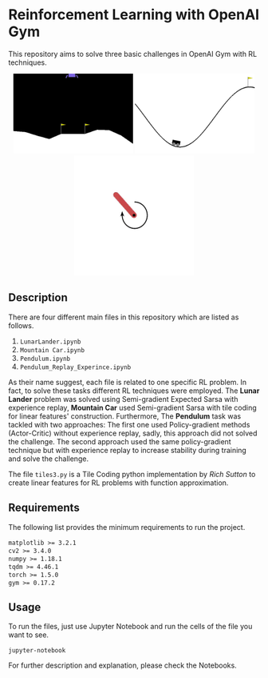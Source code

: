 # Reinforcement Learning with OpenAI Gym

This repository aims to solve three basic challenges in OpenAI Gym with RL techniques.

<div  align="center">
<img src="./assets/lunar_lander.gif" width="240" /> <img src="./assets/mountain_car.gif" width="240" />  <img src="./assets/pendulum.gif" width="240" /> 
</div>

## Description

There are four different main files in this repository which are listed as follows.

 1. `LunarLander.ipynb`
 2. `Mountain Car.ipynb`
 3. `Pendulum.ipynb`
 4. `Pendulum_Replay_Experince.ipynb`

As their name suggest, each file is related to one specific RL problem. In fact, to solve these tasks different RL techniques were employed. The **Lunar Lander** problem was solved using Semi-gradient Expected Sarsa with experience replay, **Mountain Car** used Semi-gradient Sarsa with tile coding for linear features' construction. Furthermore, The **Pendulum** task was tackled with two approaches: The first one used Policy-gradient methods (Actor-Critic) without experience replay, sadly, this approach did not solved the challenge. The second approach used the same policy-gradient technique but with experience replay to increase stability during training and solve the challenge.

The file `tiles3.py` is a Tile Coding python implementation by *Rich Sutton* to create linear features for RL problems with function approximation.

## Requirements

The following list provides the minimum requirements to run the project.

    matplotlib >= 3.2.1
    cv2 >= 3.4.0
    numpy >= 1.18.1
    tqdm >= 4.46.1
    torch >= 1.5.0
    gym >= 0.17.2

## Usage

To run the files, just use Jupyter Notebook and run the cells of the file you want to see.

    jupyter-notebook

For further description and explanation, please check the Notebooks.
